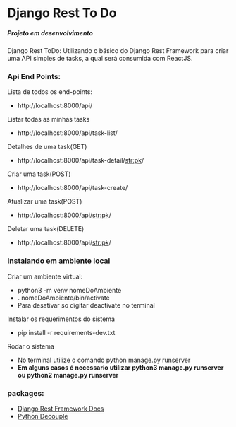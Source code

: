 # Django Rest To Do

##### Projeto em desenvolvimento
Django Rest ToDo: Utilizando o básico do Django Rest Framework para criar uma API simples de tasks, a qual será consumida com ReactJS.

### Api End Points:
Lista de todos os end-points:
- http://localhost:8000/api/

Listar todas as minhas tasks
- http://localhost:8000/api/task-list/

Detalhes de uma task(GET)
- http://localhost:8000/api/task-detail/<str:pk>/

Criar uma task(POST)
- http://localhost:8000/api/task-create/

Atualizar uma task(POST)
- http://localhost:8000/api/<str:pk>/

Deletar uma task(DELETE)
- http://localhost:8000/api/<str:pk>/

### Instalando em ambiente local

Criar um ambiente virtual: 
- python3 -m venv nomeDoAmbiente
- . nomeDoAmbiente/bin/activate
- Para desativar so digitar deactivate no terminal

Instalar os requerimentos do sistema
- pip install -r requirements-dev.txt

Rodar o sistema
- No terminal utilize o comando python manage.py runserver
- **Em alguns casos é necessario utilizar python3 manage.py runserver ou python2 manage.py runserver**

### packages:
- [Django Rest Framework Docs](https://www.django-rest-framework.org/)
- [Python Decouple](https://github.com/henriquebastos/python-decouple)